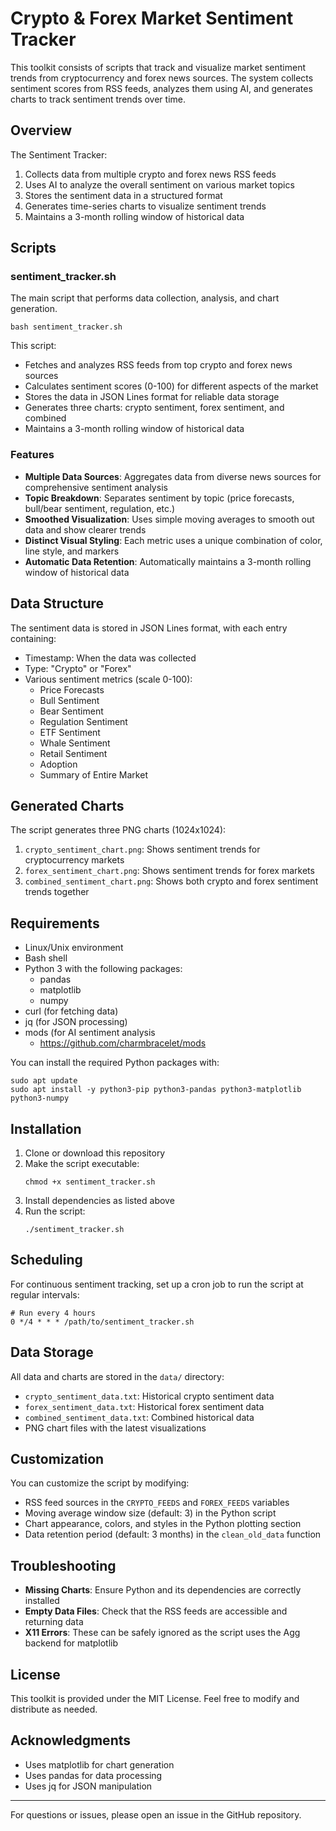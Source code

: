 # Crypto & Forex Market Sentiment Tracker

This toolkit consists of scripts that track and visualize market sentiment trends from cryptocurrency and forex news sources. The system collects sentiment scores from RSS feeds, analyzes them using AI, and generates charts to track sentiment trends over time.

## Overview

The Sentiment Tracker:

1. Collects data from multiple crypto and forex news RSS feeds
2. Uses AI to analyze the overall sentiment on various market topics
3. Stores the sentiment data in a structured format
4. Generates time-series charts to visualize sentiment trends
5. Maintains a 3-month rolling window of historical data

## Scripts

### sentiment_tracker.sh

The main script that performs data collection, analysis, and chart generation.

```
bash sentiment_tracker.sh
```

This script:
- Fetches and analyzes RSS feeds from top crypto and forex news sources
- Calculates sentiment scores (0-100) for different aspects of the market
- Stores the data in JSON Lines format for reliable data storage
- Generates three charts: crypto sentiment, forex sentiment, and combined
- Maintains a 3-month rolling window of historical data

### Features

- **Multiple Data Sources**: Aggregates data from diverse news sources for comprehensive sentiment analysis
- **Topic Breakdown**: Separates sentiment by topic (price forecasts, bull/bear sentiment, regulation, etc.)
- **Smoothed Visualization**: Uses simple moving averages to smooth out data and show clearer trends
- **Distinct Visual Styling**: Each metric uses a unique combination of color, line style, and markers
- **Automatic Data Retention**: Automatically maintains a 3-month rolling window of historical data

## Data Structure

The sentiment data is stored in JSON Lines format, with each entry containing:

- Timestamp: When the data was collected
- Type: "Crypto" or "Forex"
- Various sentiment metrics (scale 0-100):
  - Price Forecasts
  - Bull Sentiment
  - Bear Sentiment
  - Regulation Sentiment
  - ETF Sentiment
  - Whale Sentiment
  - Retail Sentiment
  - Adoption
  - Summary of Entire Market

## Generated Charts

The script generates three PNG charts (1024x1024):

1. `crypto_sentiment_chart.png`: Shows sentiment trends for cryptocurrency markets
2. `forex_sentiment_chart.png`: Shows sentiment trends for forex markets
3. `combined_sentiment_chart.png`: Shows both crypto and forex sentiment trends together

## Requirements

- Linux/Unix environment
- Bash shell
- Python 3 with the following packages:
  - pandas
  - matplotlib
  - numpy
- curl (for fetching data)
- jq (for JSON processing)
- mods (for AI sentiment analysis
  - https://github.com/charmbracelet/mods

You can install the required Python packages with:

```
sudo apt update
sudo apt install -y python3-pip python3-pandas python3-matplotlib python3-numpy
```

## Installation

1. Clone or download this repository
2. Make the script executable:
   ```
   chmod +x sentiment_tracker.sh
   ```
3. Install dependencies as listed above
4. Run the script:
   ```
   ./sentiment_tracker.sh
   ```

## Scheduling

For continuous sentiment tracking, set up a cron job to run the script at regular intervals:

```
# Run every 4 hours
0 */4 * * * /path/to/sentiment_tracker.sh
```

## Data Storage

All data and charts are stored in the `data/` directory:

- `crypto_sentiment_data.txt`: Historical crypto sentiment data
- `forex_sentiment_data.txt`: Historical forex sentiment data
- `combined_sentiment_data.txt`: Combined historical data
- PNG chart files with the latest visualizations

## Customization

You can customize the script by modifying:

- RSS feed sources in the `CRYPTO_FEEDS` and `FOREX_FEEDS` variables
- Moving average window size (default: 3) in the Python script
- Chart appearance, colors, and styles in the Python plotting section
- Data retention period (default: 3 months) in the `clean_old_data` function

## Troubleshooting

- **Missing Charts**: Ensure Python and its dependencies are correctly installed
- **Empty Data Files**: Check that the RSS feeds are accessible and returning data
- **X11 Errors**: These can be safely ignored as the script uses the Agg backend for matplotlib

## License

This toolkit is provided under the MIT License. Feel free to modify and distribute as needed.

## Acknowledgments

- Uses matplotlib for chart generation
- Uses pandas for data processing
- Uses jq for JSON manipulation

---

For questions or issues, please open an issue in the GitHub repository.

